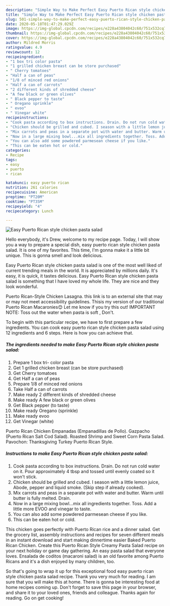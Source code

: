 ```yaml
---
description: "Simple Way to Make Perfect Easy Puerto Rican style chicken pasta salad"
title: "Simple Way to Make Perfect Easy Puerto Rican style chicken pasta salad"
slug: 501-simple-way-to-make-perfect-easy-puerto-rican-style-chicken-pasta-salad
date: 2020-05-18T01:47:29.029Z
image: https://img-global.cpcdn.com/recipes/e228a43804042c60/751x532cq70/easy-puerto-rican-style-chicken-pasta-salad-recipe-main-photo.jpg
thumbnail: https://img-global.cpcdn.com/recipes/e228a43804042c60/751x532cq70/easy-puerto-rican-style-chicken-pasta-salad-recipe-main-photo.jpg
cover: https://img-global.cpcdn.com/recipes/e228a43804042c60/751x532cq70/easy-puerto-rican-style-chicken-pasta-salad-recipe-main-photo.jpg
author: Mildred Morris
ratingvalue: 4.9
reviewcount: 12
recipeingredient:
- "1 box tri color pasta"
- "1 grilled chicken breast can be store purchased"
- " Cherry tomatoes"
- "Half a can of peas"
- "1/8 of minced red onions"
- "Half a can of carrots"
- "2 different kinds of shredded cheese"
- "A few black or green olives"
- " Black pepper to taste"
- " Oregano sprinkle"
- " evoo"
- " Vinegar white"
recipeinstructions:
- "Cook pasta according to box instructions. Drain. Do not run cold water on it. Pour approximately 4 tbsp and tossed until evenly coated so it won&#39;t stick."
- "Chicken should be grilled and cubed. I season with a little lemon juice, Abode, pepper and liquid smoke. (Skip step if already cooked)."
- "Mix carrots and peas in a separate pot with water and butter. Warm until butter is fully melted. Drain."
- "Now in a large mixing bowl...mix all ingredients together. Toss. Add a little more EVOO and vinegar to taste."
- "You can also add some powdered parmesean cheese if you like."
- "This can be eaten hot or cold."
categories:
- Recipe
tags:
- easy
- puerto
- rican

katakunci: easy puerto rican 
nutrition: 261 calories
recipecuisine: American
preptime: "PT20M"
cooktime: "PT35M"
recipeyield: "4"
recipecategory: Lunch

---
```



![Easy Puerto Rican style chicken pasta salad](https://img-global.cpcdn.com/recipes/e228a43804042c60/751x532cq70/easy-puerto-rican-style-chicken-pasta-salad-recipe-main-photo.jpg)

Hello everybody, it's Drew, welcome to my recipe page. Today, I will show you a way to prepare a special dish, easy puerto rican style chicken pasta salad. It is one of my favorites. This time, I'm gonna make it a little bit unique. This is gonna smell and look delicious.

Easy Puerto Rican style chicken pasta salad is one of the most well liked of current trending meals in the world. It is appreciated by millions daily. It's easy, it is quick, it tastes delicious. Easy Puerto Rican style chicken pasta salad is something that I have loved my whole life. They are nice and they look wonderful.

Puerto Rican-Style Chicken Lasagna. this link is to an external site that may or may not meet accessibility guidelines. Thisis my version of our traditional Puerto Rican Macaronies😊 Let me know if you try this out! IMPORTANT NOTE: Toss out the water when pasta is soft , Don&#39;t.


To begin with this particular recipe, we have to first prepare a few ingredients. You can cook easy puerto rican style chicken pasta salad using 12 ingredients and 6 steps. Here is how you can achieve that.

<!--inarticleads1-->

##### The ingredients needed to make Easy Puerto Rican style chicken pasta salad:

1. Prepare 1 box tri- color pasta
1. Get 1 grilled chicken breast (can be store purchased)
1. Get  Cherry tomatoes
1. Get Half a can of peas
1. Prepare 1/8 of minced red onions
1. Take Half a can of carrots
1. Make ready 2 different kinds of shredded cheese
1. Make ready A few black or green olives
1. Get  Black pepper (to taste)
1. Make ready  Oregano (sprinkle)
1. Make ready  evoo
1. Get  Vinegar (white)


Puerto Rican Chicken Empanadas (Empanadillas de Pollo). Gazpacho (Puerto Rican Salt Cod Salad). Roasted Shrimp and Sweet Corn Pasta Salad. Pavochon: Thanksgiving Turkey Puerto Rican Style. 

<!--inarticleads2-->

##### Instructions to make Easy Puerto Rican style chicken pasta salad:

1. Cook pasta according to box instructions. Drain. Do not run cold water on it. Pour approximately 4 tbsp and tossed until evenly coated so it won&#39;t stick.
1. Chicken should be grilled and cubed. I season with a little lemon juice, Abode, pepper and liquid smoke. (Skip step if already cooked).
1. Mix carrots and peas in a separate pot with water and butter. Warm until butter is fully melted. Drain.
1. Now in a large mixing bowl...mix all ingredients together. Toss. Add a little more EVOO and vinegar to taste.
1. You can also add some powdered parmesean cheese if you like.
1. This can be eaten hot or cold.


This chicken goes perfectly with Puerto Rican rice and a dinner salad. Get the grocery list, assembly instructions and recipes for seven different meals in an instant download and start making dinnertime easier Baked Puerto Rican Chicken. Create this Puerto Rican Style Creamy Pasta Salad recipe on your next holiday or game day gathering. An easy pasta salad that everyone loves. Ensalada de coditos (macaroni salad) is an old favorite among Puerto Ricans and it&#39;s a dish enjoyed by many children, too. 

So that's going to wrap it up for this exceptional food easy puerto rican style chicken pasta salad recipe. Thank you very much for reading. I am sure that you will make this at home. There is gonna be interesting food at home recipes coming up. Don't forget to save this page in your browser, and share it to your loved ones, friends and colleague. Thanks again for reading. Go on get cooking!

